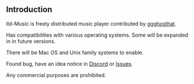 ## Introduction
Ild-Music is freely distributed music player contributed by [ggghosthat](https://github.com/ggghosthat/).

Has compatibilities with various operating systems. Some will be expanded in in future versions.

There will be Mac OS and Unix family systems to enable.


Found bug, have an idea notice in [Discord](https://discord.gg/dXqkwyyR) or [Issues](https://github.com/ggghosthat/Projects/issues).


Any commercial purposes are prohibited.
